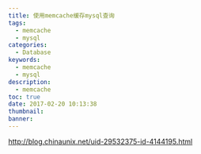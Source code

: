 ```yaml
---
title: 使用memcache缓存mysql查询
tags:
  - memcache
  - mysql
categories:
  - Database
keywords:
  - memcache
  - mysql
description:
  - memcache
toc: true
date: 2017-02-20 10:13:38
thumbnail:
banner:
---
```


http://blog.chinaunix.net/uid-29532375-id-4144195.html